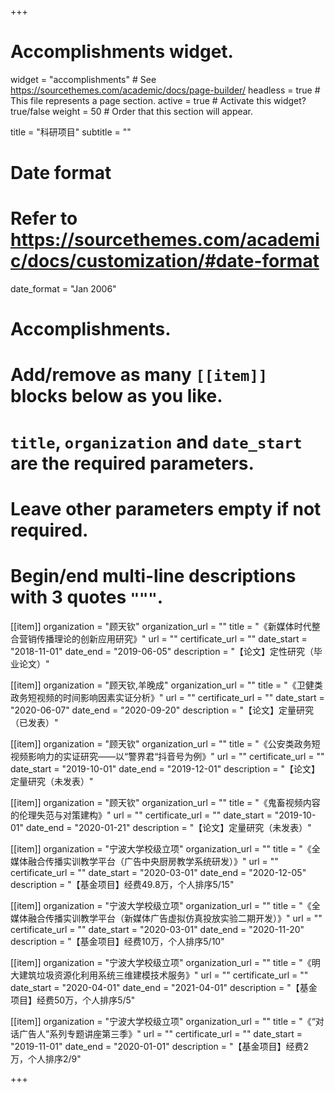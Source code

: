 +++
# Accomplishments widget.
widget = "accomplishments"  # See https://sourcethemes.com/academic/docs/page-builder/
headless = true  # This file represents a page section.
active = true  # Activate this widget? true/false
weight = 50  # Order that this section will appear.

title = "科研项目"
subtitle = ""

# Date format
#   Refer to https://sourcethemes.com/academic/docs/customization/#date-format
date_format = "Jan 2006"

# Accomplishments.
#   Add/remove as many `[[item]]` blocks below as you like.
#   `title`, `organization` and `date_start` are the required parameters.
#   Leave other parameters empty if not required.
#   Begin/end multi-line descriptions with 3 quotes `"""`.

[[item]]
  organization = "顾天钦"
  organization_url = ""
  title = "《新媒体时代整合营销传播理论的创新应用研究》"
  url = ""
  certificate_url = ""
  date_start = "2018-11-01"
  date_end = "2019-06-05"
  description = "【论文】定性研究（毕业论文）"

[[item]]
  organization = "顾天钦,羊晚成"
  organization_url = ""
  title = "《卫健类政务短视频的时间影响因素实证分析》"
  url = ""
  certificate_url = ""
  date_start = "2020-06-07"
  date_end = "2020-09-20"
  description = "【论文】定量研究（已发表）"
  
[[item]]
  organization = "顾天钦"
  organization_url = ""
  title = "《公安类政务短视频影响力的实证研究——以“警界君“抖音号为例》"
  url = ""
  certificate_url = ""
  date_start = "2019-10-01"
  date_end = "2019-12-01"
  description = "【论文】定量研究（未发表）"
  
[[item]]
  organization = "顾天钦"
  organization_url = ""
  title = "《鬼畜视频内容的伦理失范与对策建构》"
  url = ""
  certificate_url = ""
  date_start = "2019-10-01"
  date_end = "2020-01-21"
  description = "【论文】定量研究（未发表）"
  
 [[item]]
  organization = "宁波大学校级立项"
  organization_url = ""
  title = "《全媒体融合传播实训教学平台（广告中央厨房教学系统研发）》"
  url = ""
  certificate_url = ""
  date_start = "2020-03-01"
  date_end = "2020-12-05"
  description = "【基金项目】经费49.8万，个人排序5/15"

[[item]]
  organization = "宁波大学校级立项"
  organization_url = ""
  title = "《全媒体融合传播实训教学平台（新媒体广告虚拟仿真投放实验二期开发）》"
  url = ""
  certificate_url = ""
  date_start = "2020-03-01"
  date_end = "2020-11-20"
  description = "【基金项目】经费10万，个人排序5/10"
  
[[item]]
  organization = "宁波大学校级立项"
  organization_url = ""
  title = "《明大建筑垃圾资源化利用系统三维建模技术服务》"
  url = ""
  certificate_url = ""
  date_start = "2020-04-01"
  date_end = "2021-04-01"
  description = "【基金项目】经费50万，个人排序5/5"
  
[[item]]
  organization = "宁波大学校级立项"
  organization_url = ""
  title = "《“对话广告人”系列专题讲座第三季》"
  url = ""
  certificate_url = ""
  date_start = "2019-11-01"
  date_end = "2020-01-01"
  description = "【基金项目】经费2万，个人排序2/9"

+++
